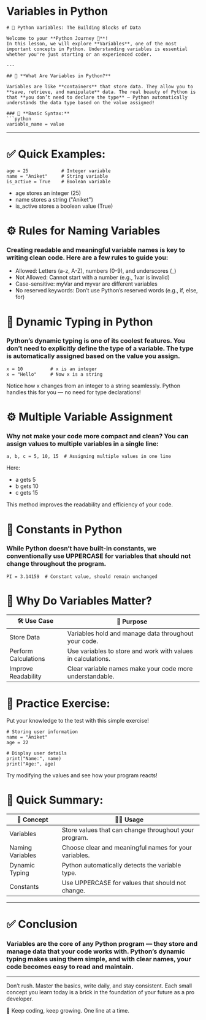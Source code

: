 # Variables in Python

    # 🚀 Python Variables: The Building Blocks of Data
    
    Welcome to your **Python Journey 🐍**!  
    In this lesson, we will explore **Variables**, one of the most important concepts in Python. Understanding variables is essential whether you're just starting or an experienced coder.
    
    ---
    
    ## 📌 **What Are Variables in Python?**
    
    Variables are like **containers** that store data. They allow you to **save, retrieve, and manipulate** data. The real beauty of Python is that **you don’t need to declare the type** — Python automatically understands the data type based on the value assigned!
    
    ### 🔑 **Basic Syntax:**
    ```python
    variable_name = value

---

# ✅ Quick Examples:

    age = 25            # Integer variable
    name = "Aniket"     # String variable
    is_active = True    # Boolean variable

- age stores an integer (25)
- name stores a string ("Aniket")
- is_active stores a boolean value (True)

# ⚙️ Rules for Naming Variables

### Creating readable and meaningful variable names is key to writing clean code. Here are a few rules to guide you:

- Allowed: Letters (a-z, A-Z), numbers (0-9), and underscores (_)
- Not Allowed: Cannot start with a number (e.g., 1var is invalid)
- Case-sensitive: myVar and myvar are different variables
- No reserved keywords: Don’t use Python’s reserved words (e.g., if, else, for)

# 📌 Dynamic Typing in Python

### Python’s dynamic typing is one of its coolest features. You don’t need to explicitly define the type of a variable. The type is automatically assigned based on the value you assign.

    x = 10          # x is an integer
    x = "Hello"     # Now x is a string

Notice how x changes from an integer to a string seamlessly. Python handles this for you — no need for type declarations!

# ⚙️ Multiple Variable Assignment

### Why not make your code more compact and clean? You can assign values to multiple variables in a single line:

    a, b, c = 5, 10, 15  # Assigning multiple values in one line

Here:

- a gets 5
- b gets 10
- c gets 15

This method improves the readability and efficiency of your code.

# 📌 Constants in Python

### While Python doesn’t have built-in constants, we conventionally use UPPERCASE for variables that should not change throughout the program.

    PI = 3.14159  # Constant value, should remain unchanged

# 🧠 Why Do Variables Matter?

| 🛠️ Use Case            | 🧠 Purpose                                                 |
|------------------------|-------------------------------------------------------------|
| Store Data             | Variables hold and manage data throughout your code.        |
| Perform Calculations   | Use variables to store and work with values in calculations.|
| Improve Readability    | Clear variable names make your code more understandable.    |

# 🧪 Practice Exercise:

Put your knowledge to the test with this simple exercise!

    # Storing user information
    name = "Aniket"
    age = 22
    
    # Display user details
    print("Name:", name)
    print("Age:", age)

 Try modifying the values and see how your program reacts!

# 📌 Quick Summary:

| 📝 Concept         | 🧑‍💻 Usage                                                    |
|--------------------|---------------------------------------------------------------|
| Variables          | Store values that can change throughout your program.          |
| Naming Variables   | Choose clear and meaningful names for your variables.          |
| Dynamic Typing     | Python automatically detects the variable type.                |
| Constants          | Use UPPERCASE for values that should not change.               |

---

# ✅ Conclusion

### Variables are the core of any Python program — they store and manage data that your code works with. Python’s dynamic typing makes using them simple, and with clear names, your code becomes easy to read and maintain.

---

Don’t rush. Master the basics, write daily, and stay consistent.
Each small concept you learn today is a brick in the foundation of your future as a pro developer.

🚀 Keep coding, keep growing. One line at a time.





